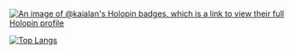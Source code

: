 [![An image of @kaialan's Holopin badges, which is a link to view their full Holopin profile](https://holopin.me/kaialan)](https://holopin.io/@kaialan)

[![Top Langs](https://github-readme-stats.vercel.app/api/top-langs/?username=KaiAlan&layout=compact)](https://github.com/KaiAlan/github-readme-stats)
<!---
KaiAlan/KaiAlan is a ✨ special ✨ repository because its `README.md` (this file) appears on your GitHub profile.
You can click the Preview link to take a look at your changes.
--->
